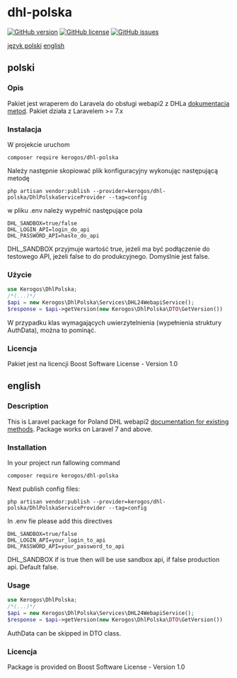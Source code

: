 # dhl-polska
[![GitHub version](https://img.shields.io/badge/version-1.0.0-lightgrey)]()
[![GitHub license](https://img.shields.io/github/license/kerogos/dhl-polska)](https://github.com/kerogos/dhl-polska/blob/master/LICENSE)
[![GitHub issues](https://img.shields.io/github/issues/kerogos/dhl-polska)](https://github.com/kerogos/dhl-polska/issues)

[język polski](https://github.com/kerogos/dhl-polska#polski)
[english](https://github.com/kerogos/dhl-polska#english)
## polski
### Opis
Pakiet jest wraperem do Laravela do obsługi webapi2 z DHLa [dokumentacja metod](https://dhl24.com.pl/pl/webapi2/doc/index.html).
Pakiet działa z Laravelem >= 7.x
### Instalacja
W projekcie uruchom
```shell
composer require kerogos/dhl-polska
```
Należy następnie skopiować plik konfiguracyjny wykonując następującą metodę
```shell
php artisan vendor:publish --provider=kerogos/dhl-polska/DhlPolskaServiceProvider --tag=config
```
w pliku .env należy wypełnić następujące pola
```text
DHL_SANDBOX=true/false
DHL_LOGIN_API=login_do_api
DHL_PASSWORD_API=hasło_do_api
```
DHL_SANDBOX przyjmuje wartość true, jeżeli ma być podłączenie do testowego API, jeżeli false to do produkcyjnego. Domyślnie jest false.

### Użycie
```php
use Kerogos\DhlPolska;
/*(...)*/
$api = new Kerogos\DhlPolska\Services\DHL24WebapiService();
$response = $api->getVersion(new Kerogos\DhlPolska\DTO\GetVersion())
```
W przypadku klas wymagających uwierzytelnienia (wypełnienia struktury AuthData), można to pominąć.

### Licencja
Pakiet jest na licencji Boost Software License - Version 1.0 

## english
### Description
This is Laravel package for Poland DHL webapi2 [documentation for existing methods](https://dhl24.com.pl/en/webapi2/doc/index.html).
Package works on Laravel 7 and above.
### Installation
In your project run fallowing command
```shell
composer require kerogos/dhl-polska
```
Next publish config files:
```shell
php artisan vendor:publish --provider=kerogos/dhl-polska/DhlPolskaServiceProvider --tag=config
```
In .env fie please add this directives
```text
DHL_SANDBOX=true/false
DHL_LOGIN_API=your_login_to_api
DHL_PASSWORD_API=your_password_to_api
```
DHL_SANDBOX if is true then will be use sandbox api, if false production api. Default false.

### Usage
```php
use Kerogos\DhlPolska;
/*(...)*/
$api = new Kerogos\DhlPolska\Services\DHL24WebapiService();
$response = $api->getVersion(new Kerogos\DhlPolska\DTO\GetVersion())
```
AuthData can be skipped in DTO class.

### Licencja
Package is provided on Boost Software License - Version 1.0 
